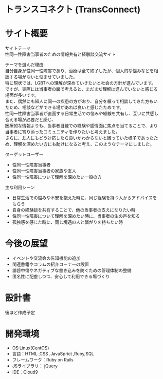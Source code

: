 トランスコネクト (TransConnect)
====

サイト概要
====

サイトテーマ  
性同一性障害当事者のための情報共有と経験談交流サイト

テーマを選んだ理由:  
自分自身が性同一性障害であり、治療は全て終了したが、個人的な悩みなどを相談する場がないと悩ませていました。  
特に現状では、LGBTへの理解が深めていきたいと社会の方針が進んでいます。  
ですが、実際には当事者の面で考えると、まだまだ理解は進んでいないと感じる場面が多いです。  
また、偶然にも知人に同一の疾患の方がおり、自分を頼って相談してきた方もいたため、相談などができる場があれば良いと感じたためです。  
性同一性障害当事者が直面する日常生活での悩みや経験を共有し、互いに共感し合える場が必要だと感じ、  
医療的な情報よりも、当事者目線での経験や感情面に焦点を当てることで、より当事者に寄り添ったコミュニティを作りたいと考えました。  
さらに、友人にもどう対応したら良いかわからないと困っていた様子であったため、理解を深めたい方にも助けになると考え、このようなテーマにしました。

ターゲットユーザー  
 - 性同一性障害当事者　　
 - 性同一性障害当事者の家族や友人　　
 - 性同一性障害について理解を深めたい一般の方　　

主な利用シーン  
- 日常生活での悩みや不安を抱えた時に、同じ経験を持つ人からアドバイスをもらう
- 自身の経験談を共有することで、他の当事者の支えになりたい時
- 性同一性障害について理解を深めたい時に、当事者の生の声を知る
- 孤独感を感じた時に、同じ境遇の人と繋がりを持ちたい時

今後の展望
====
- イベントや交流会の告知機能の追加  
- 関連書籍やコラムの紹介コーナーの設置  
- 誹謗中傷やネガティブな書き込みを防ぐための管理体制の整備  
- 匿名性に配慮しつつ、安心して利用できる場づくり  

設計書
====
後ほど作成予定

開発環境
====
 - OS:Linux(CentOS)
 - 言語：HTML ,CSS ,JavaSprict ,Ruby,SQL
 - フレームワーク：Ruby on Rails
 - JSライブラリ： jQuery
 - IDE：Cloud9
